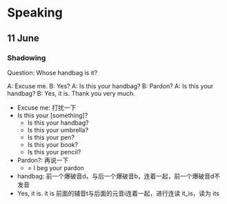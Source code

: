 # Speaking

## 11 June

### Shadowing

Question: Whose handbag is it?

A: Excuse me.
B: Yes?
A: Is this your handbag?
B: Pardon?
A: Is this your handbag?
B: Yes, it is. Thank you very much.

- Excuse me: 打扰一下
- Is this your [something]?
  - Is this your handbag?
  - Is this your umbrella?
  - Is this your pen?
  - Is this your book?
  - Is this your pencil?
- Pardon?: 再说一下
  - = I beg your pardon
- handbag: 前一个爆破音d，与后一个爆破音b，连着一起，前一个爆破音d不发音
- Yes, it is. it is 前面的辅音t与后面的元音i连着一起，进行连读 it_is，读为 its
